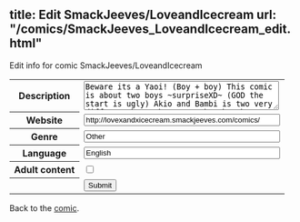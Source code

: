 title: Edit SmackJeeves/LoveandIcecream
url: "/comics/SmackJeeves_LoveandIcecream_edit.html"
---
Edit info for comic SmackJeeves/LoveandIcecream

<form name="comic" action="http://gaepostmail.appspot.com/comic/" method="post">
<table class="comicinfo">
<tr>
<th>Description</th><td><textarea name="description" cols="40" rows="3">Beware its a Yaoi! (Boy + boy) This comic is about two boys ~surpriseXD~ (GOD the start is ugly) Akio and Bambi is two very different boys who met each other because Bambi had to teach Akio in math. Bambi is the only person who ever believed in Akio which is making Akio fall easily in love with him. Sadly Bambi has a homophobic big brother named Cinder who won't let Akio get closer to Bambi. Will Akio and Bambi ever get a chance for love? Gotta read and find out~ Don't let the ugly start pages scare you away  I UPDATE WHEN I WANT!!! &gt;8U (Often enough)</textarea></td>
</tr>
<tr>
<th>Website</th><td><input type="text" name="url" value="http://lovexandxicecream.smackjeeves.com/comics/" size="40"/></td>
</tr>
<tr>
<th>Genre</th><td><input type="text" name="genre" value="Other" size="40"/></td>
</tr>
<tr>
<th>Language</th><td><input type="text" name="language" value="English" size="40"/></td>
</tr>
<tr>
<th>Adult content</th><td><input type="checkbox" name="adult" value="adult" /></td>
</tr>
<tr>
<th></th><td>
<input type="hidden" name="comic" value="SmackJeeves_LoveandIcecream" />
<input type="submit" name="submit" value="Submit" />
</td>
</tr>
</table>
</form>

Back to the [comic](SmackJeeves_LoveandIcecream.html).

